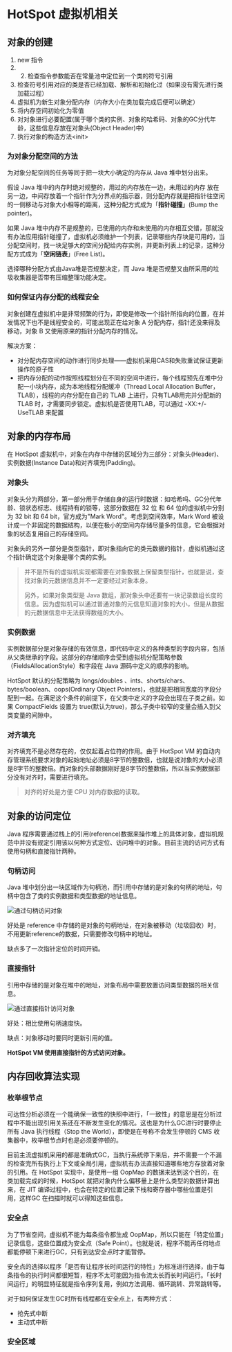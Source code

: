 # HotSpot 虚拟机相关

## 对象的创建

1. new 指令
2. 2. 检查指令参数能否在常量池中定位到一个类的符号引用
3. 检查符号引用对应的类是否已经加载、解析和初始化过（如果没有需先进行类加载过程）
4. 虚拟机为新生对象分配内存（内存大小在类加载完成后便可以确定）
5. 将内存空间初始化为零值
6. 对对象进行必要配置\(属于哪个类的实例、对象的哈希码、对象的GC分代年龄，这些信息存放在对象头\(Object Header\)中\)
7. 执行对象的构造方法&lt;init&gt;

### 为对象分配空间的方法

为对象分配空间的任务等同于把一块大小确定的内存从 Java 堆中划分出来。

假设 Java 堆中的内存时绝对规整的，用过的内存放在一边，未用过的内存 放在另一边，中间存放着一个指针作为分界点的指示器，则分配内存就是把指针往空闲的一侧移动与对象大小相等的距离，这种分配方式成为「**指针碰撞**」\(Bump the pointer\)。

如果 Java 堆中内存不是规整的，已使用的内存和未使用的内存相互交错，那就没有办法应用指针碰撞了，虚拟机必须维护一个列表，记录哪些内存块是可用的，当分配空间时，找一块足够大的空间分配给内存实例，并更新列表上的记录，这种分配方式成为「**空闲链表**」\(Free List\)。

选择哪种分配方式由Java堆是否规整决定，而 Java 堆是否规整又由所采用的垃圾收集器是否带有压缩整理功能决定。

### 如何保证内存分配的线程安全

对象创建在虚拟机中是非常频繁的行为，即使是修改一个指针所指向的位置，在并发情况下也不是线程安全的，可能出现正在给对象 A 分配内存，指针还没来得及移动，对象 B 又使用原来的指针分配内存的情况。

解决方案：

* 对分配内存空间的动作进行同步处理——虚拟机采用CAS和失败重试保证更新操作的原子性
* 把内存分配的动作按照线程划分在不同的空间中进行，每个线程预先在堆中分配一小块内存，成为本地线程分配缓冲（Thread Local Allocation Buffer，TLAB），线程的内存分配在自己的 TLAB 上进行，只有TLAB用完并分配新的 TLAB 时，才需要同步锁定。虚拟机是否使用TLAB，可以通过 -XX:+/-UseTLAB 来配置

## 对象的内存布局

在 HotSpot 虚拟机中，对象在内存中存储的区域分为三部分：对象头\(Header\)、实例数据\(Instance Data\)和对齐填充\(Padding\)。

### 对象头

对象头分为两部分，第一部分用于存储自身的运行时数据：如哈希吗、GC分代年龄、锁状态标志、线程持有的锁等，这部分数据在 32 位 和 64 位的虚拟机中分别为 32 bit 和 64 bit，官方成为"Mark Word"。考虑到空间效率，Mark Word 被设计成一个非固定的数据结构，以便在极小的空间内存储尽量多的信息，它会根据对象的状态复用自己的存储空间。

对象头的另外一部分是类型指针，即对象指向它的类元数据的指针，虚拟机通过这个指针确定这个对象是哪个类的实例。

> 并不是所有的虚拟机实现都需要在对象数据上保留类型指针，也就是说，查找对象的元数据信息并不一定要经过对象本身。
>
> 另外，如果对象类型是 Java 数组，那对象头中还要有一块记录数组长度的信息。因为虚拟机可以通过普通对象的元信息知道对象的大小，但是从数据的元数据信息中无法获得数组的大小。

### 实例数据

实例数据部分是对象存储的有效信息，即代码中定义的各种类型的字段内容，包括从父类继承的字段。这部分的存储顺序会受到虚拟机分配策略参数（FieldsAllocationStyle）和字段在 Java 源码中定义的顺序的影响。

HotSpot 默认的分配策略为 longs/doubles 、ints、shorts/chars、bytes/boolean、oops\(Ordinary Object Pointers\)，也就是把相同宽度的字段分配到一起。在满足这个条件的前提下，在父类中定义的字段会出现在子类之前。如果 CompactFields 设置为 true\(默认为true\)，那么子类中较窄的变量会插入到父类变量的间隙中。

### 对齐填充

对齐填充不是必然存在的，仅仅起着占位符的作用。由于 HotSpot VM 的自动内存管理系统要求对象的起始地址必须是8字节的整数倍，也就是说对象的大小必须是8字节的整数倍。而对象的头部数据刚好是8字节的整数倍，所以当实例数据部分没有对齐时，需要进行填充。

> 对齐的好处是方便 CPU 对内存数据的读取。

## 对象的访问定位

Java 程序需要通过栈上的引用\(reference\)数据来操作堆上的具体对象，虚拟机规范中并没有规定引用该以何种方式定位、访问堆中的对象。目前主流的访问方式有使用句柄和直接指针两种。

### 句柄访问

Java 堆中划分出一块区域作为句柄池，而引用中存储的是对象的句柄的地址，句柄中包含了类的实例数据和类型数据的地址信息。

![&#x901A;&#x8FC7;&#x53E5;&#x67C4;&#x8BBF;&#x95EE;&#x5BF9;&#x8C61;](../../.gitbook/assets/image.png)

好处是 reference 中存储的是对象的句柄地址，在对象被移动（垃圾回收）时，不用更新reference的数据，只需要修改句柄中的地址。

缺点多了一次指针定位的时间开销。

### 直接指针

引用中存储的是对象在堆中的地址，对象布局中需要放置访问类型数据的相关信息。

![&#x901A;&#x8FC7;&#x76F4;&#x63A5;&#x6307;&#x9488;&#x8BBF;&#x95EE;&#x5BF9;&#x8C61;](../../.gitbook/assets/image%20%2816%29.png)

好处：相比使用句柄速度快。

缺点：对象移动时要同时更新引用的值。

**HotSpot VM 使用直接指针的方式访问对象。**

## 内存回收算法实现

### 枚举根节点

可达性分析必须在一个能确保一致性的快照中进行，「一致性」的意思是在分析过程中不能出现引用关系还在不断发生变化的情况。这也是为什么GC进行时要停止所有 Java 执行线程（Stop the World），即使是在号称不会发生停顿的 CMS 收集器中，枚举根节点时也是必须要停顿的。

目前主流虚拟机采用的都是准确式GC，当执行系统停下来后，并不需要一个不漏的检查完所有执行上下文或全局引用，虚拟机有办法直接知道哪些地方存放着对象的引用。在 HotSpot 实现中，是使用一组 OopMap 的数据来达到这个目的，在类加载完成的时候，HotSpot 就把对象内什么偏移量上是什么类型的数据计算出来，在 JIT 编译过程中，也会在特定的位置记录下栈和寄存器中哪些位置是引用，这样GC 在扫描时就可以得知这些信息。

### 安全点

为了节省空间，虚拟机不能为每条指令都生成 OopMap，所以只能在「特定位置」记录信息，这些位置成为安全点（Safe Point）。也就是说，程序不能再任何地点都能停顿下来进行GC，只有到达安全点时才能暂停。

安全点的选择以程序「是否有让程序长时间运行的特性」为标准进行选择，由于每条指令的执行时间都很短暂，程序不太可能因为指令流太长而长时间运行。「长时间运行」的明显特征就是指令序列复用，例如方法调用、循环跳转、异常跳转等。

对于如何保证发生GC时所有线程都在安全点上，有两种方式：

* 抢先式中断
* 主动式中断

### 安全区域



